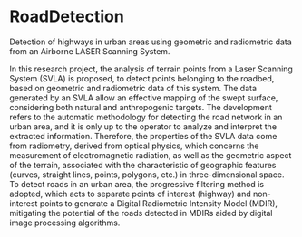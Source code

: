 # RoadDetection
Detection of highways in urban areas using geometric and radiometric data from an Airborne LASER Scanning System.

In this research project, the analysis of terrain points from a Laser Scanning System (SVLA) is proposed, to detect points belonging to the roadbed, based on geometric and radiometric data of this system. The data generated by an SVLA allow an effective mapping of the swept surface, considering both natural and anthropogenic targets. The development refers to the automatic methodology for detecting the road network in an urban area, and it is only up to the operator to analyze and interpret the extracted information. Therefore, the properties of the SVLA data come from radiometry, derived from optical physics, which concerns the measurement of electromagnetic radiation, as well as the geometric aspect of the terrain, associated with the characteristic of geographic features (curves, straight lines, points, polygons, etc.) in three-dimensional space. To detect roads in an urban area, the progressive filtering method is adopted, which acts to separate points of interest (highway) and non-interest points to generate a Digital Radiometric Intensity Model (MDIR), mitigating the potential of the roads detected in MDIRs aided by digital image processing algorithms.
